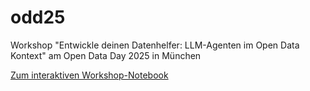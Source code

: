 # odd25

Workshop "Entwickle deinen Datenhelfer: LLM-Agenten im Open Data Kontext" am Open Data Day 2025 in München

[Zum interaktiven Workshop-Notebook][open-in-binder]

[open-in-binder]: https://mybinder.org/v2/gh/freinold/odd25/HEAD?urlpath=lab%2Ftree%2Fworkshop.ipynb